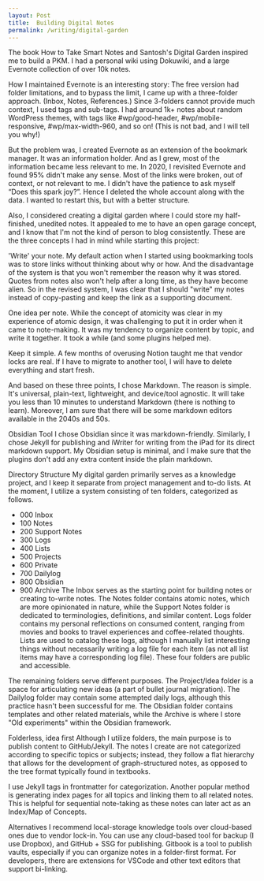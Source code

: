 ```yaml
---
layout: Post
title:  Building Digital Notes
permalink: /writing/digital-garden
---
```


The book How to Take Smart Notes and Santosh's Digital Garden inspired me to build a PKM. I had a personal wiki using Dokuwiki, and a large Evernote collection of over 10k notes.

How I maintained Evernote is an interesting story: The free version had folder limitations, and to bypass the limit, I came up with a three-folder approach. (Inbox, Notes, References.) Since 3-folders cannot provide much context, I used tags and sub-tags. I had around 1k+ notes about random WordPress themes, with tags like #wp/good-header, #wp/mobile-responsive, #wp/max-width-960, and so on! (This is not bad, and I will tell you why!)

But the problem was, I created Evernote as an extension of the bookmark manager. It was an information holder. And as I grew, most of the information became less relevant to me. In 2020, I revisited Evernote and found 95% didn't make any sense. Most of the links were broken, out of context, or not relevant to me. I didn't have the patience to ask myself “Does this spark joy?”. Hence I deleted the whole account along with the data. I wanted to restart this, but with a better structure. 

Also, I considered creating a digital garden where I could store my half-finished, unedited notes. It appealed to me to have an open garage concept, and I know that I'm not the kind of person to blog consistently. These are the three concepts I had in mind while starting this project: 

'Write' your note.
My default action when I started using bookmarking tools was to store links without thinking about why or how. And the disadvantage of the system is that you won't remember the reason why it was stored. Quotes from notes also won't help after a long time, as they have become alien. So in the revised system, I was clear that I should "write" my notes instead of copy-pasting and keep the link as a supporting document.  

One idea per note.
While the concept of atomicity was clear in my experience of atomic design, it was challenging to put it in order when it came to note-making. It was my tendency to organize content by topic, and write it together. It took a while (and some plugins helped me).

Keep it simple.
A few months of overusing Notion taught me that vendor locks are real. If I have to migrate to another tool, I will have to delete everything and start fresh.

And based on these three points, I chose Markdown. The reason is simple. It's universal, plain-text, lightweight, and device/tool agnostic. It will take you less than 10 minutes to understand Markdown (there is nothing to learn). Moreover, I am sure that there will be some markdown editors available in the 2040s and 50s. 

Obsidian Tool
I chose Obsidian since it was markdown-friendly. Similarly, I chose Jekyll for publishing and iWriter for writing from the iPad for its direct markdown support. My Obsidian setup is minimal, and I make sure that the plugins don't add any extra content inside the plain markdown.

Directory Structure 
My digital garden primarily serves as a knowledge project, and I keep it separate from project management and to-do lists. At the moment, I utilize a system consisting of ten folders, categorized as follows.

- 000 Inbox
- 100 Notes
- 200 Support Notes
- 300 Logs
- 400 Lists
- 500 Projects
- 600 Private
- 700 Dailylog
- 800 Obsidian
- 900 Archive
The Inbox serves as the starting point for building notes or creating to-write notes. The Notes folder contains atomic notes, which are more opinionated in nature, while the Support Notes folder is dedicated to terminologies, definitions, and similar content. Logs folder contains my personal reflections on consumed content, ranging from movies and books to travel experiences and coffee-related thoughts. Lists are used to catalog these logs, although I manually list interesting things without necessarily writing a log file for each item (as not all list items may have a corresponding log file). These four folders are public and accessible.

The remaining folders serve different purposes. The Project/Idea folder is a space for articulating new ideas (a part of bullet journal migration). The Dailylog folder may contain some attempted daily logs, although this practice hasn't been successful for me. The Obsidian folder contains templates and other related materials, while the Archive is where I store "Old experiments" within the Obsidian framework.

Folderless, idea first
Although I utilize folders, the main purpose is to publish content to GitHub/Jekyll. The notes I create are not categorized according to specific topics or subjects; instead, they follow a flat hierarchy that allows for the development of graph-structured notes, as opposed to the tree format typically found in textbooks.

I use Jekyll tags in frontmatter for categorization. Another popular method is generating index pages for all topics and linking them to all related notes. This is helpful for sequential note-taking as these notes can later act as an Index/Map of Concepts.

Alternatives
I recommend local-storage knowledge tools over cloud-based ones due to vendor lock-in. You can use any cloud-based tool for backup (I use Dropbox), and GitHub + SSG for publishing. Gitbook is a tool to publish vaults, especially if you can organize notes in a folder-first format. For developers, there are extensions for VSCode and other text editors that support bi-linking. 
